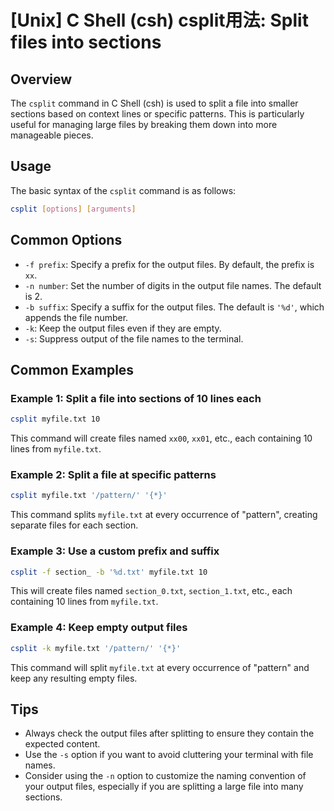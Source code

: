 # [Unix] C Shell (csh) csplit用法: Split files into sections

## Overview
The `csplit` command in C Shell (csh) is used to split a file into smaller sections based on context lines or specific patterns. This is particularly useful for managing large files by breaking them down into more manageable pieces.

## Usage
The basic syntax of the `csplit` command is as follows:

```bash
csplit [options] [arguments]
```

## Common Options
- `-f prefix`: Specify a prefix for the output files. By default, the prefix is `xx`.
- `-n number`: Set the number of digits in the output file names. The default is 2.
- `-b suffix`: Specify a suffix for the output files. The default is `'%d'`, which appends the file number.
- `-k`: Keep the output files even if they are empty.
- `-s`: Suppress output of the file names to the terminal.

## Common Examples

### Example 1: Split a file into sections of 10 lines each
```bash
csplit myfile.txt 10
```
This command will create files named `xx00`, `xx01`, etc., each containing 10 lines from `myfile.txt`.

### Example 2: Split a file at specific patterns
```bash
csplit myfile.txt '/pattern/' '{*}'
```
This command splits `myfile.txt` at every occurrence of "pattern", creating separate files for each section.

### Example 3: Use a custom prefix and suffix
```bash
csplit -f section_ -b '%d.txt' myfile.txt 10
```
This will create files named `section_0.txt`, `section_1.txt`, etc., each containing 10 lines from `myfile.txt`.

### Example 4: Keep empty output files
```bash
csplit -k myfile.txt '/pattern/' '{*}'
```
This command will split `myfile.txt` at every occurrence of "pattern" and keep any resulting empty files.

## Tips
- Always check the output files after splitting to ensure they contain the expected content.
- Use the `-s` option if you want to avoid cluttering your terminal with file names.
- Consider using the `-n` option to customize the naming convention of your output files, especially if you are splitting a large file into many sections.